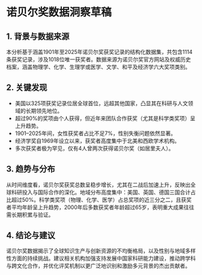 # 诺贝尔奖数据洞察草稿

## 1. 背景与数据来源  
本分析基于涵盖1901年至2025年诺贝尔奖获奖记录的结构化数据集，共包含1114条获奖记录，涉及1018位唯一获奖者。数据来源为诺贝尔奖官方网站及权威历史档案，涵盖物理学、化学、生理学或医学、文学、和平及经济学六大奖项类别。

## 2. 关键发现  
- 美国以325项获奖记录位居全球首位，远超其他国家，凸显其在科研与人文领域的长期领先地位。  
- 超过90%的奖项由个人获得，但近年来团队合作获奖（尤其是科学类奖项）呈上升趋势。  
- 1901–2025年间，女性获奖者占比不足7%，性别失衡问题依然显著。  
- 经济学奖自1969年设立以来，获奖者高度集中于北美和西欧学术机构。  
- 多次获奖者极为罕见，仅有4人曾两次获得诺贝尔奖（如居里夫人）。  

## 3. 趋势与分布  
从时间维度看，诺贝尔奖获奖总数呈稳步增长，尤其在二战后加速上升，反映出全球科研投入与国际合作的深化。地域分布高度集中：美国、英国、德国三国合计占比超过50%。科学类奖项（物理、化学、医学）占总奖项的近三分之二，且获奖者平均年龄呈上升趋势，2000年后多数获奖者年龄超过65岁，表明重大成果往往需长期积累与验证。

## 4. 结论与建议  
诺贝尔奖数据揭示了全球知识生产与创新资源的不均衡格局，以及性别与地域多样性方面的持续挑战。建议相关机构加强支持发展中国家科研能力建设，推动跨学科与跨文化合作，并优化评奖机制以更广泛地识别和激励多元背景的杰出贡献者。